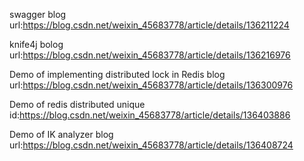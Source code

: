 swagger blog url:https://blog.csdn.net/weixin_45683778/article/details/136211224

knife4j bolog url:https://blog.csdn.net/weixin_45683778/article/details/136216976

Demo of implementing distributed lock in Redis blog url:https://blog.csdn.net/weixin_45683778/article/details/136300976

Demo of redis distributed unique id:https://blog.csdn.net/weixin_45683778/article/details/136403886

Demo of IK analyzer blog url:https://blog.csdn.net/weixin_45683778/article/details/136408724